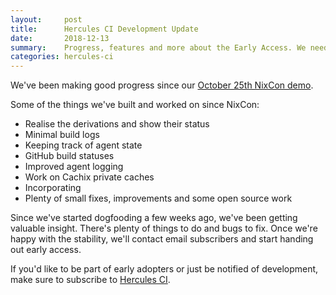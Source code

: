 ```yaml
---
layout:     post
title:      Hercules CI Development Update
date:       2018-12-13
summary:    Progress, features and more about the Early Access. We need your input!
categories: hercules-ci
---
```


We've been making good progress since our [October 25th NixCon demo](https://www.youtube.com/watch?v=py26iM26Qg4).

Some of the things we've built and worked on since NixCon:

 - Realise the derivations and show their status
 - Minimal build logs
 - Keeping track of agent state
 - GitHub build statuses
 - Improved agent logging
 - Work on Cachix private caches
 - Incorporating
 - Plenty of small fixes, improvements and some open source work

Since we've started dogfooding a few weeks ago, we've been getting valuable insight. There's plenty of things to do and bugs to fix. 
Once we're happy with the stability, we'll contact email subscribers and start handing out early access.

If you'd like to be part of early adopters or just be notified of development, make sure to subscribe to [Hercules CI](https://hercules-ci.com).
